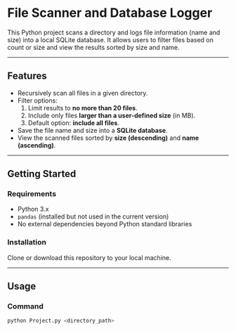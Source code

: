 #  File Scanner and Database Logger

This Python project scans a directory and logs file information (name and size) into a local SQLite database. It allows users to filter files based on count or size and view the results sorted by size and name.

---

##  Features

- Recursively scan all files in a given directory.
- Filter options:
  1. Limit results to **no more than 20 files**.
  2. Include only files **larger than a user-defined size** (in MB).
  3. Default option: **include all files**.
- Save the file name and size into a **SQLite database**.
- View the scanned files sorted by **size (descending)** and **name (ascending)**.

---

##  Getting Started

###  Requirements

- Python 3.x
- `pandas` (installed but not used in the current version)
- No external dependencies beyond Python standard libraries

###  Installation

Clone or download this repository to your local machine.

---

##  Usage

###  Command

```bash
python Project.py <directory_path>
